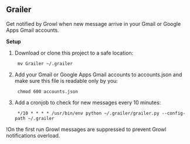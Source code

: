 ## Grailer

Get notified by Growl when new message arrive in your Gmail or Google Apps Gmail accounts.

**Setup**

1. Download or clone this project to a safe location:

        mv Grailer ~/.grailer

2. Add your Gmail or Google Apps Gmail accounts to accounts.json and make sure this file is readable only by you:

        chmod 600 accounts.json

3. Add a cronjob to check for new messages every 10 minutes:

        */10 * * * * /usr/bin/env python ~/.grailer/grailer.py --config-path ~/.grailer


!On the first run Growl messages are suppressed to prevent Growl notifications overload.
